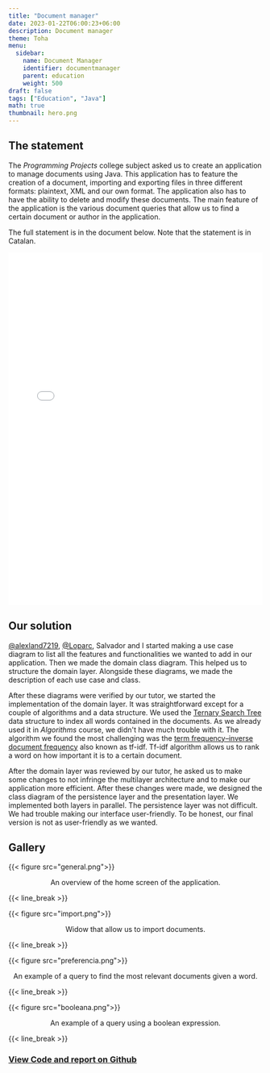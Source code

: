 ```yaml
---
title: "Document manager"
date: 2023-01-22T06:00:23+06:00
description: Document manager
theme: Toha
menu:
  sidebar:
    name: Document Manager
    identifier: documentmanager
    parent: education
    weight: 500
draft: false
tags: ["Education", "Java"]
math: true
thumbnail: hero.png
---
```


## The statement
The _Programming Projects_ college subject asked us to create an application to manage documents using Java. This application has to feature the creation of a document, importing and exporting files in three different formats: plaintext, XML and our own format. The application also has to have the ability to delete and modify these documents. The main feature of the application is the various document queries that allow us to find a certain document or author in the application.

The full statement is in the document below. Note that the statement is in Catalan.

<embed src="enunciatProp.pdf" width="100%" height="700" type="application/pdf">

## Our solution
[@alexland7219](https://github.com/alexland7219), [@Loparc](https://github.com/Loparc), Salvador and I started making a use case diagram to list all the features and functionalities we wanted to add in our application. Then we made the domain class diagram. This helped us to structure the domain layer. Alongside these diagrams, we made the description of each use case and class.

After these diagrams were verified by our tutor, we started the implementation of the domain layer. It was straightforward except for a couple of algorithms and a data structure. We used the [Ternary Search Tree](https://en.wikipedia.org/wiki/Ternary_search_tree) data structure to index all words contained in the documents. As we already used it in _Algorithms_ course, we didn't have much trouble with it. The algorithm we found the most challenging was the [term frequency–inverse document frequency](https://en.wikipedia.org/wiki/Tf%E2%80%93idf) also known as tf-idf. Tf-idf algorithm allows us to rank a word on how important it is to a certain document.

After the domain layer was reviewed by our tutor, he asked us to make some changes to not infringe the multilayer architecture and to make our application more efficient. After these changes were made, we designed the class diagram of the persistence layer and the presentation layer. We implemented both layers in parallel. The persistence layer was not difficult. We had trouble making our interface user-friendly. To be honest, our final version is not as user-friendly as we wanted.

## Gallery

{{< figure src="general.png">}}
<p style="text-align: center;">An overview of the home screen of the application.</p>

{{< line_break >}}

{{< figure src="import.png">}}
<p style="text-align: center;">Widow that allow us to import documents.</p>

{{< line_break >}}

{{< figure src="preferencia.png">}}
<p style="text-align: center;">An example of a query to find the most relevant documents given a word.</p>

{{< line_break >}}

{{< figure src="booleana.png">}}
<p style="text-align: center;">An example of a query using a boolean expression.</p>

{{< line_break >}}

### [View Code and report on <i class="fab fa-github"></i>Github](https://github.com/BernatBC/PROP) 
